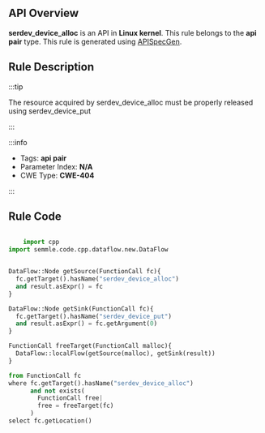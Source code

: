 ---
---


## API Overview
**serdev_device_alloc** is an API in **Linux kernel**. This rule belongs to the **api pair** type. This rule is generated using [APISpecGen](../../tools/APISpecGen).
## Rule Description

:::tip

The resource acquired by serdev_device_alloc must be properly released using serdev_device_put

:::

:::info

- Tags: **api pair**
- Parameter Index: **N/A**
- CWE Type: **CWE-404**

:::

## Rule Code
```python

    import cpp
import semmle.code.cpp.dataflow.new.DataFlow


DataFlow::Node getSource(FunctionCall fc){
  fc.getTarget().hasName("serdev_device_alloc")
  and result.asExpr() = fc
}

DataFlow::Node getSink(FunctionCall fc){
  fc.getTarget().hasName("serdev_device_put")
  and result.asExpr() = fc.getArgument(0)
}

FunctionCall freeTarget(FunctionCall malloc){
  DataFlow::localFlow(getSource(malloc), getSink(result))
}

from FunctionCall fc
where fc.getTarget().hasName("serdev_device_alloc")
      and not exists(
        FunctionCall free| 
        free = freeTarget(fc)
      )
select fc.getLocation()

    
```